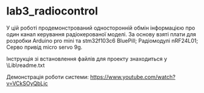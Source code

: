 # lab3_radiocontrol
У цій роботі продемонстрований односторонній обмін інформацією про один канал керування радіокерованої моделі.
За основу взяті плати для розробки Arduino pro mini та stm32f103c6 BluePill;
Радіомодулі nRF24L01;
Серво привід micro servo 9g.

Інструкція зі встановлення файлів для проекту знаходиться у \Lib\readme.txt

Демонстрація роботи системи:
https://www.youtube.com/watch?v=VCkSOyQbLjc

